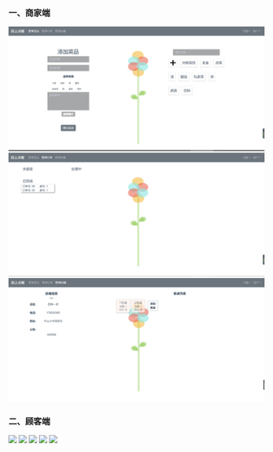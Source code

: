 ### 一、商家端
![](https://github.com/ChaosCrowd/Dashboard/blob/master/documentations/Img/1.png)
![](https://github.com/ChaosCrowd/Dashboard/blob/master/documentations/Img/2.png)
![](https://github.com/ChaosCrowd/Dashboard/blob/master/documentations/Img/3.png)

### 二、顾客端
![](https://github.com/ChaosCrowd/Dashboard/blob/master/documentations/Img/5.png)
![](https://github.com/ChaosCrowd/Dashboard/blob/master/documentations/Img/6.png)
![](https://github.com/ChaosCrowd/Dashboard/blob/master/documentations/Img/7.png)
![](https://github.com/ChaosCrowd/Dashboard/blob/master/documentations/Img/8.png)
![](https://github.com/ChaosCrowd/Dashboard/blob/master/documentations/Img/9.png)

